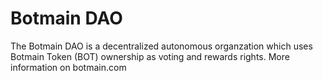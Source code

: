 # Botmain DAO

The Botmain DAO is a decentralized autonomous organzation which uses Botmain Token (BOT) ownership as voting and rewards rights.
More information on botmain.com